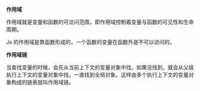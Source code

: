  **作用域**

作用域就是变量和函数的可访问范围，即作用域控制着变量与函数的可见性和生命周期。

Js 的作用域是靠函数形成的，一个函数的变量在函数外是不可以访问的。



**作用域链**

当查找变量的时候，会先从当前上下文的变量对象中找，如果没找到，就会从父级执行上下文的变量对象中找，一直找到全局对象。这样由多个执行上下文的变量对象构成的链表就叫作用域链。

 